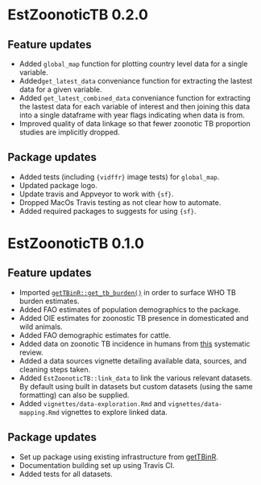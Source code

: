 # EstZoonoticTB 0.2.0

## Feature updates

* Added `global_map` function for plotting country level data for a single variable.
* Added`get_latest_data` conveniance function for extracting the lastest data for a given variable.
* Added `get_latest_combined_data` conveniance function for extracting the lastest data for each variable of interest and then joining this data into a single dataframe with year flags indicating when data is from.
* Improved quality of data linkage so that fewer zoonotic TB proportion studies are implicitly dropped.

## Package updates

* Added tests (including `{vidffr}` image tests) for `global_map`.
* Updated package logo.
* Update travis and Appveyor to work with `{sf}`.
* Dropped MacOs Travis testing as not clear how to automate.
* Added required packages to suggests for using `{sf}`.

# EstZoonoticTB 0.1.0

## Feature updates

* Imported [`getTBinR::get_tb_burden()`](https://www.samabbott.co.uk/getTBinR/reference/get_tb_burden.html) in order to surface WHO TB burden estimates.
* Added FAO estimates of population demographics to the package. 
* Added OIE estimates for zoonostic TB presence in domesticated and wild animals.
* Added FAO demographic estimates for cattle.
* Added data on zoonotic TB incidence in humans from [this](https://www.ncbi.nlm.nih.gov/pmc/articles/PMC4816377/) systematic review.
* Added a data sources vignette detailing available data, sources, and cleaning steps taken.
* Added `EstZoonoticTB::link_data` to link the various relevant datasets. By default using built in datasets but custom datasets (using the same formatting) can also be supplied.
* Added `vignettes/data-exploration.Rmd` and `vignettes/data-mapping.Rmd` vignettes to explore linked data.

## Package updates

* Set up package using existing infrastructure from [getTBinR](https://github.com/seabbs/getTBinR).
* Documentation building set up using Travis CI.
* Added tests for all datasets.